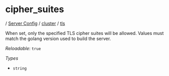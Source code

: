 # cipher_suites

/ [Server Config](/ref/config/index.md) / [cluster](/ref/config/cluster/index.md) / [tls](/ref/config/cluster/tls/index.md) 

When set, only the specified TLS cipher suites will be allowed. Values must match the golang version used to build the server.

*Reloadable*: `true`

*Types*

- `string`


